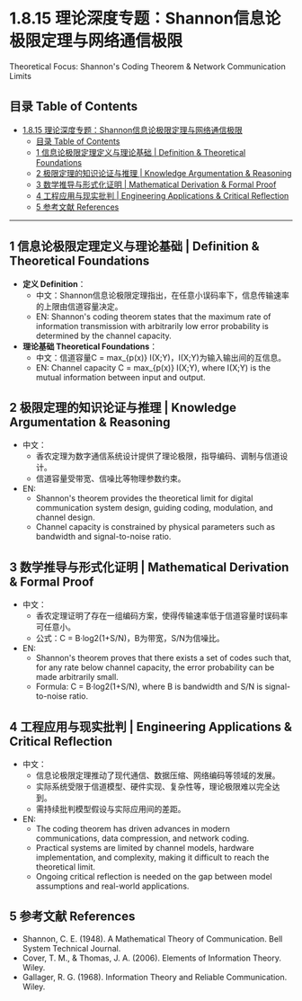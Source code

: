 # 1.8.15 理论深度专题：Shannon信息论极限定理与网络通信极限

Theoretical Focus: Shannon's Coding Theorem & Network Communication Limits

## 目录 Table of Contents

- [1.8.15 理论深度专题：Shannon信息论极限定理与网络通信极限](#1815-理论深度专题shannon信息论极限定理与网络通信极限)
  - [目录 Table of Contents](#目录-table-of-contents)
  - [1 信息论极限定理定义与理论基础 | Definition \& Theoretical Foundations](#1-信息论极限定理定义与理论基础--definition--theoretical-foundations)
  - [2 极限定理的知识论证与推理 | Knowledge Argumentation \& Reasoning](#2-极限定理的知识论证与推理--knowledge-argumentation--reasoning)
  - [3 数学推导与形式化证明 | Mathematical Derivation \& Formal Proof](#3-数学推导与形式化证明--mathematical-derivation--formal-proof)
  - [4 工程应用与现实批判 | Engineering Applications \& Critical Reflection](#4-工程应用与现实批判--engineering-applications--critical-reflection)
  - [5 参考文献 References](#5-参考文献-references)

---

## 1 信息论极限定理定义与理论基础 | Definition & Theoretical Foundations

- **定义 Definition**：
  - 中文：Shannon信息论极限定理指出，在任意小误码率下，信息传输速率的上限由信道容量决定。
  - EN: Shannon's coding theorem states that the maximum rate of information transmission with arbitrarily low error probability is determined by the channel capacity.
- **理论基础 Theoretical Foundations**：
  - 中文：信道容量C = max_{p(x)} I(X;Y)，I(X;Y)为输入输出间的互信息。
  - EN: Channel capacity C = max_{p(x)} I(X;Y), where I(X;Y) is the mutual information between input and output.

## 2 极限定理的知识论证与推理 | Knowledge Argumentation & Reasoning

- 中文：
  - 香农定理为数字通信系统设计提供了理论极限，指导编码、调制与信道设计。
  - 信道容量受带宽、信噪比等物理参数约束。
- EN:
  - Shannon's theorem provides the theoretical limit for digital communication system design, guiding coding, modulation, and channel design.
  - Channel capacity is constrained by physical parameters such as bandwidth and signal-to-noise ratio.

## 3 数学推导与形式化证明 | Mathematical Derivation & Formal Proof

- 中文：
  - 香农定理证明了存在一组编码方案，使得传输速率低于信道容量时误码率可任意小。
  - 公式：C = B·log2(1+S/N)，B为带宽，S/N为信噪比。
- EN:
  - Shannon's theorem proves that there exists a set of codes such that, for any rate below channel capacity, the error probability can be made arbitrarily small.
  - Formula: C = B·log2(1+S/N), where B is bandwidth and S/N is signal-to-noise ratio.

## 4 工程应用与现实批判 | Engineering Applications & Critical Reflection

- 中文：
  - 信息论极限定理推动了现代通信、数据压缩、网络编码等领域的发展。
  - 实际系统受限于信道模型、硬件实现、复杂性等，理论极限难以完全达到。
  - 需持续批判模型假设与实际应用间的差距。
- EN:
  - The coding theorem has driven advances in modern communications, data compression, and network coding.
  - Practical systems are limited by channel models, hardware implementation, and complexity, making it difficult to reach the theoretical limit.
  - Ongoing critical reflection is needed on the gap between model assumptions and real-world applications.

## 5 参考文献 References

- Shannon, C. E. (1948). A Mathematical Theory of Communication. Bell System Technical Journal.
- Cover, T. M., & Thomas, J. A. (2006). Elements of Information Theory. Wiley.
- Gallager, R. G. (1968). Information Theory and Reliable Communication. Wiley.
